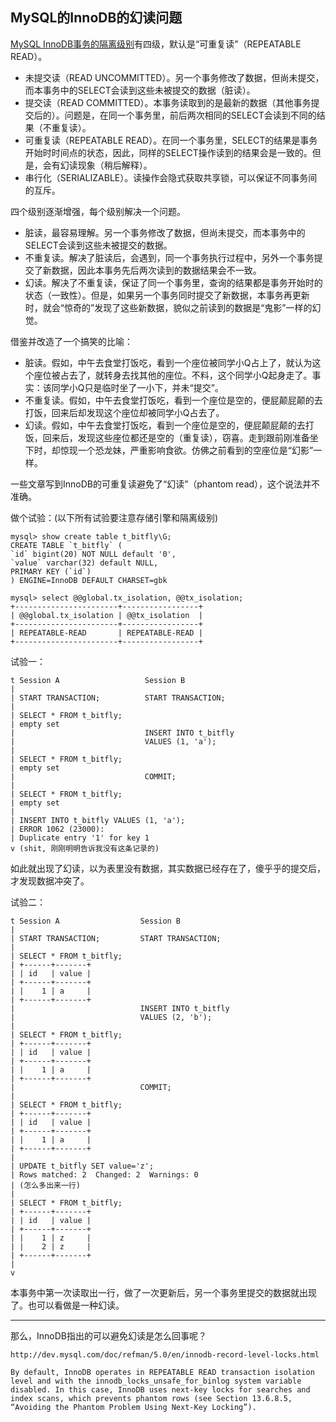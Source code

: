 ## [ ](http://dev.mysql.com/doc/refman/5.0/en/set-transaction.html)MySQL的InnoDB的幻读问题

[MySQL InnoDB事务的隔离级别](http://dev.mysql.com/doc/refman/5.0/en/set-transaction.html)有四级，默认是“可重复读”（REPEATABLE READ）。

* 未提交读（READ UNCOMMITTED）。另一个事务修改了数据，但尚未提交，而本事务中的SELECT会读到这些未被提交的数据（脏读）。
* 提交读（READ COMMITTED）。本事务读取到的是最新的数据（其他事务提交后的）。问题是，在同一个事务里，前后两次相同的SELECT会读到不同的结果（不重复读）。
* 可重复读（REPEATABLE READ）。在同一个事务里，SELECT的结果是事务开始时时间点的状态，因此，同样的SELECT操作读到的结果会是一致的。但是，会有幻读现象（稍后解释）。
* 串行化（SERIALIZABLE）。读操作会隐式获取共享锁，可以保证不同事务间的互斥。

四个级别逐渐增强，每个级别解决一个问题。

* 脏读，最容易理解。另一个事务修改了数据，但尚未提交，而本事务中的SELECT会读到这些未被提交的数据。
* 不重复读。解决了脏读后，会遇到，同一个事务执行过程中，另外一个事务提交了新数据，因此本事务先后两次读到的数据结果会不一致。
* 幻读。解决了不重复读，保证了同一个事务里，查询的结果都是事务开始时的状态（一致性）。但是，如果另一个事务同时提交了新数据，本事务再更新时，就会“惊奇的”发现了这些新数据，貌似之前读到的数据是“鬼影”一样的幻觉。

借鉴并改造了一个搞笑的比喻：

* 脏读。假如，中午去食堂打饭吃，看到一个座位被同学小Q占上了，就认为这个座位被占去了，就转身去找其他的座位。不料，这个同学小Q起身走了。事实：该同学小Q只是临时坐了一小下，并未“提交”。
* 不重复读。假如，中午去食堂打饭吃，看到一个座位是空的，便屁颠屁颠的去打饭，回来后却发现这个座位却被同学小Q占去了。
* 幻读。假如，中午去食堂打饭吃，看到一个座位是空的，便屁颠屁颠的去打饭，回来后，发现这些座位都还是空的（重复读），窃喜。走到跟前刚准备坐下时，却惊现一个恐龙妹，严重影响食欲。仿佛之前看到的空座位是“幻影”一样。

一些文章写到InnoDB的可重复读避免了“幻读”（phantom read），这个说法并不准确。

做个试验：\(以下所有试验要注意存储引擎和隔离级别\)

    mysql> show create table t_bitfly\G;
    CREATE TABLE `t_bitfly` (
    `id` bigint(20) NOT NULL default '0',
    `value` varchar(32) default NULL,
    PRIMARY KEY (`id`)
    ) ENGINE=InnoDB DEFAULT CHARSET=gbk

    mysql> select @@global.tx_isolation, @@tx_isolation;
    +-----------------------+-----------------+
    | @@global.tx_isolation | @@tx_isolation  |
    +-----------------------+-----------------+
    | REPEATABLE-READ       | REPEATABLE-READ |
    +-----------------------+-----------------+

试验一：

```
t Session A                   Session B
|
| START TRANSACTION;          START TRANSACTION;
|
| SELECT * FROM t_bitfly;
| empty set
|                             INSERT INTO t_bitfly
|                             VALUES (1, 'a');
|
| SELECT * FROM t_bitfly;
| empty set
|                             COMMIT;
|
| SELECT * FROM t_bitfly;
| empty set
|
| INSERT INTO t_bitfly VALUES (1, 'a');
| ERROR 1062 (23000):
| Duplicate entry '1' for key 1
v (shit, 刚刚明明告诉我没有这条记录的)
```

如此就出现了幻读，以为表里没有数据，其实数据已经存在了，傻乎乎的提交后，才发现数据冲突了。

试验二：

```
t Session A                  Session B
|
| START TRANSACTION;         START TRANSACTION;
|
| SELECT * FROM t_bitfly;
| +------+-------+
| | id   | value |
| +------+-------+
| |    1 | a     |
| +------+-------+
|                            INSERT INTO t_bitfly
|                            VALUES (2, 'b');
|
| SELECT * FROM t_bitfly;
| +------+-------+
| | id   | value |
| +------+-------+
| |    1 | a     |
| +------+-------+
|                            COMMIT;
|
| SELECT * FROM t_bitfly;
| +------+-------+
| | id   | value |
| +------+-------+
| |    1 | a     |
| +------+-------+
|
| UPDATE t_bitfly SET value='z';
| Rows matched: 2  Changed: 2  Warnings: 0
| (怎么多出来一行)
|
| SELECT * FROM t_bitfly;
| +------+-------+
| | id   | value |
| +------+-------+
| |    1 | z     |
| |    2 | z     |
| +------+-------+
|
v
```

本事务中第一次读取出一行，做了一次更新后，另一个事务里提交的数据就出现了。也可以看做是一种幻读。

---

那么，InnoDB指出的可以避免幻读是怎么回事呢？

```
http://dev.mysql.com/doc/refman/5.0/en/innodb-record-level-locks.html

By default, InnoDB operates in REPEATABLE READ transaction isolation level and with the innodb_locks_unsafe_for_binlog system variable disabled. In this case, InnoDB uses next-key locks for searches and index scans, which prevents phantom rows (see Section 13.6.8.5, “Avoiding the Phantom Problem Using Next-Key Locking”).
```



